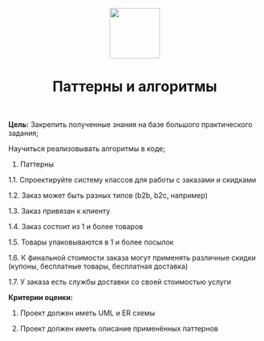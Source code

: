 <p align="center">
    <a href="https://github.com/yiisoft" target="_blank">
        <img src="https://avatars0.githubusercontent.com/u/993323" height="100px">
    </a>
    <h1 align="center">Паттерны и алгоритмы</h1>
    <br>
</p>


**Цель:** 
Закрепить полученные знания на базе большого практического задания; 

Научиться реализовывать алгоритмы в коде; 


1. Паттерны

1.1. Спроектируйте систему классов для работы с заказами и скидками

1.2. Заказ может быть разных типов (b2b, b2c, например)

1.3. Заказ привязан к клиенту

1.4. Заказ состоит из 1 и более товаров

1.5. Товары упаковываются в 1 и более посылок

1.6. К финальной стоимости заказа могут применять различные скидки (купоны, бесплатные товары, бесплатная доставка)

1.7. У заказа есть службы доставки со своей стоимостью услуги


**Критерии оценки:** 
1. Проект должен иметь UML и ER схемы

2. Проект должен иметь описание применённых паттернов
